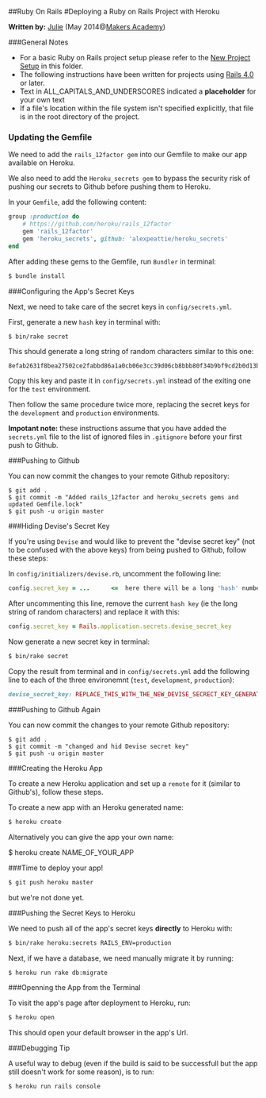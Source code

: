 ##Ruby On Rails 
#Deploying a Ruby on Rails Project with Heroku

__Written by:__ [Julie](https://github.com/julieannwalker)
(May 2014@[Makers Academy](http://www.makersacademy.com/))


###General Notes

* For a basic Ruby on Rails project setup please refer to the [New Project Setup](./ror_new_project_setup.md) 
in this folder.
* The following instructions have been written for projects using 
[Rails 4.0](http://rubyonrails.org/) or later.
* Text in ALL_CAPITALS_AND_UNDERSCORES indicated a __placeholder__ for your own text 
* If a file's location within the file system isn't specified explicitly, that file is 
in the root directory of the project.


### Updating the Gemfile
   
We need to add the `rails_12factor gem` into our Gemfile to make our app available on Heroku.

We also need to add the `Heroku_secrets gem` to bypass the security risk of pushing our 
secrets to Github before pushing them to Heroku.

In your `Gemfile`, add the following content:

```ruby
group :production do
    # https://github.com/heroku/rails_12factor  
    gem 'rails_12factor'
	gem 'heroku_secrets', github: 'alexpeattie/heroku_secrets'
end
```

After adding these gems to the Gemfile, run `Bundler` in terminal:

```bash
$ bundle install
```

###Configuring the App's Secret Keys

Next, we need to take care of the secret keys in `config/secrets.yml`.

First, generate a new `hash` key in terminal with:

```bash
$ bin/rake secret
```

This should generate a long string of random characters similar to this one:

```
8efab2631f8bea27502ce2fabbd86a1a0cb06e3cc39d06cb8bbb80f34b9bf9cd2b0d13be9396cab13c62b3b5239bdda6e82b8f9e494fba1c5fc3f687c1c6d2ba
```

Copy this key and paste it in `config/secrets.yml` instead of the exiting one 
for the `test` environment.

Then follow the same procedure twice more, replacing the secret keys for the `development` 
and `production` environments.

__Impotant note:__ these instructions assume that you have added the `secrets.yml` 
file to the list of ignored files in `.gitignore` before your first push to Github.


###Pushing to Github

You can now commit the changes to your remote Github repository:

```
$ git add .
$ git commit -m "Added rails_12factor and heroku_secrets gems and updated Gemfile.lock"
$ git push -u origin master
```

###Hiding Devise's Secret Key

If you're using `Devise` and would like to prevent the "devise secret key" (not to be 
confused with the above keys) from being pushed to Github, follow these steps:

In `config/initializers/devise.rb`, uncomment the following line:

```ruby
config.secret_key = ...      <=  here there will be a long 'hash' number
```

After uncommenting this line, remove the current `hash key` (ie the long string of 
random characters) and replace it with this:

```ruby
config.secret_key = Rails.application.secrets.devise_secret_key
```

Now generate a new secret key in terminal:

```bash
$ bin/rake secret
```

Copy the result from terminal and in `config/secrets.yml` add the following line to each 
of the three environemnt (`test`, `development`, `production`):

```ruby
devise_secret_key: REPLACE_THIS_WITH_THE_NEW_DEVISE_SECRECT_KEY_GENERATED_IN_TERMINAL
```

###Pushing to Github Again

You can now commit the changes to your remote Github repository:

```
$ git add .
$ git commit -m "changed and hid Devise secret key"
$ git push -u origin master
```

###Creating the Heroku App

To create a new Heroku application and set up a `remote` for it (similar to Github's), follow
these steps.

To create a new app with an Heroku generated name:

```bash
$ heroku create 				
```

Alternatively you can give the app your own name:

$ heroku create NAME_OF_YOUR_APP


###Time to deploy your app!

```bash
$ git push heroku master
```

but we're not done yet.


###Pushing the Secret Keys to Heroku

We need to push all of the app's secret keys __directly__ to Heroku with:

```bash
$ bin/rake heroku:secrets RAILS_ENV=production
```

Next, if we have a database, we need manually migrate it by running:

```bash
$ heroku run rake db:migrate
```

###Openning the App from the Terminal

To visit the app's page after deployment to Heroku, run:

```bash
$ heroku open
```

This should open your default browser in the app's Url.


###Debugging Tip

A useful way to debug (even if the build is said to be successfull but the app 
still doesn't work for some reason), is to run:

```bash
$ heroku run rails console
```
